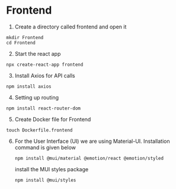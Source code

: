 # Frontend
1) Create a directory called frontend and open it
```shell
mkdir Frontend
cd Frontend
```
   
2) Start the react app
```shell
npx create-react-app frontend
```

3) Install Axios for API calls
```shell
npm install axios
```

4) Setting up routing
```shell
npm install react-router-dom
```
5) Create Docker file for Frontend
```shell
touch Dockerfile.frontend
```

6) For the User Interface (UI) we are using Material-UI. Installation command is given below
   ```shell
   npm install @mui/material @emotion/react @emotion/styled
   ```
    install the MUI styles package

   ```shell
   npm install @mui/styles
   ```
